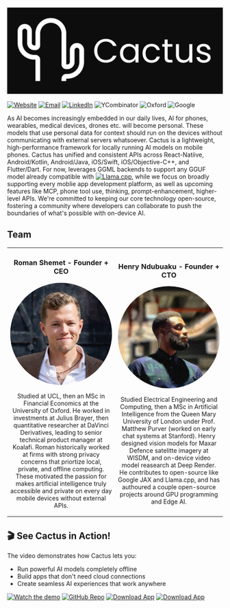 ![Logo](../assets/banner.jpg)

[![Website][website-shield]][website-url]
[![Email][gmail-shield]][gmail-url]
[![LinkedIn][linkedin-shield]][linkedin-url]
![YCombinator](https://img.shields.io/badge/YCombinator-F0652F?style=for-the-badge&logo=ycombinator&logoColor=white)
![Oxford](https://img.shields.io/badge/Oxford_Seed_Fund-002147?style=for-the-badge&logo=oxford&logoColor=white)
![Google](https://img.shields.io/badge/Google_For_Startups-4285F4?style=for-the-badge&logo=google&logoColor=white)

[gmail-shield]: https://img.shields.io/badge/Gmail-red?style=for-the-badge&logo=gmail&logoColor=white
[gmail-url]: founders@cactuscompute.com

[linkedin-shield]: https://img.shields.io/badge/-LinkedIn-blue.svg?style=for-the-badge&logo=linkedin&colorB=blue
[linkedin-url]: https://www.linkedin.com/company/106281696

[discord-shield]: https://img.shields.io/badge/Discord-5865F2?style=for-the-badge&logo=discord&logoColor=white
[discord-url]: https://discord.gg/cBT6jcCF

[website-shield]: https://img.shields.io/badge/Website-black?style=for-the-badge&logo=safari&logoColor=white
[website-url]: https://cactuscompute.com

As AI becomes increasingly embedded in our daily lives, AI for phones, wearables, medical devices, drones etc. will become personal. These models that use personal data for context should run on the devices without communicating with external servers whatsoever.  Cactus is a lightweight, high-performance framework for locally running AI models on mobile phones. Cactus has unified and consistent APIs across React-Natiive, Android/Kotlin, Android/Java, iOS/Swift, iOS/Objective-C++, and Flutter/Dart. For now, leverages GGML backends to support any GGUF model already compatible with [![Llama.cpp](https://img.shields.io/badge/Llama.cpp-000000?style=flat&logo=github&logoColor=white)](https://github.com/ggerganov/llama.cpp), while we focus on broadly supporting every moblie app development platform, as well as upcoming features like MCP, phone tool use, thinking, prompt-enhancement, higher-level APIs. We're committed to keeping our core technology open-source, fostering a community where developers can collaborate to push the boundaries of what's possible with on-device AI.

## Team

<table>
  <tr>
    <td width="50%" align="center">
      <h3>Roman Shemet - Founder + CEO</h3>
      <img src="../assets/roman.jpeg" width="250" alt="Roman" style="border-radius: 50%; object-fit: cover;">
      <p>Studied at UCL, then an MSc in Financial Economics at the University of Oxford. He worked in investments at Julius Brayer, then quantitative researcher at DaVinci Derivatives, leading to senior technical product manager at Koalafi. Roman historically worked at firms with strong privacy concerns that priortize local, private, and offline computing. These motivated the passion for makes artificial intelligence truly accessible and private on every day mobile devices without external APIs.</p>
    </td>
    <td width="50%" align="center">
      <h3>Henry Ndubuaku - Founder + CTO</h3>
      <img src="../assets/henry.jpeg" width="250" alt="Henry" style="border-radius: 50%; object-fit: cover;">
      <p>Studied Electrical Engineering and Computing, then a MSc in Artificial Intelligence from the Queen Mary University of London under Prof. Matthew Purver (worked on early chat systems at Stanford). Henry designed vision models for Maxar Defence satelitte imagery at WISDM, and on-device video model reasearch at Deep Render. He contributes to open-source like Google JAX and Llama.cpp, and has authoured a couple open-source projects around GPU programming and Edge AI.</p>
    </td>
  </tr>
</table>

## 🎬 See Cactus in Action!

The video demonstrates how Cactus lets you:
- Run powerful AI models completely offline
- Build apps that don't need cloud connections
- Create seamless AI experiences that work anywhere

[![Watch the demo](https://img.shields.io/badge/Watch_Demo-grey?style=for-the-badge&logo=linkedin&logoColor=white)](https://www.linkedin.com/posts/roman-shemet_take-your-vibe-coding-to-the-skies-activity-7318967198880784384-6CWm/)
[![GitHub Repo](https://img.shields.io/badge/View_Codebase-grey?style=for-the-badge&logo=github&logoColor=white)](https://github.com/cactus-compute/cactus)
[![Download App](https://img.shields.io/badge/Download_iOS_App-grey?style=for-the-badge&logo=apple&logoColor=white)](https://lnkd.in/dYGR54hn)
[![Download App](https://img.shields.io/badge/Download_Android_App-grey?style=for-the-badge&logo=android&logoColor=white)](https://lnkd.in/dYGR54hn)

